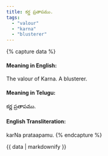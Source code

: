 ```yaml
---
title: కర్ణ ప్రతాపము.
tags:
  - "valour"
  - "karna"
  - "blusterer"
---
```


{% capture data %}
#### Meaning in English:
The valour of Karna.
A blusterer.

#### Meaning in Telugu:
కర్ణ ప్రతాపము.

#### English Transliteration:
karNa prataapamu.
{% endcapture %}

<div class="notice">{{ data | markdownify }}</div>

